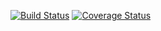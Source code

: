 [![Build Status](https://travis-ci.com/github/genia10/task1.svg?branch=master)](https://travis-ci.com/github/genia10/task1)
[![Coverage Status](https://coveralls.io/repos/seekerk/gtest/badge.svg?branch=master)](https://coveralls.io/github/seekerk/gtest?branch=master)
